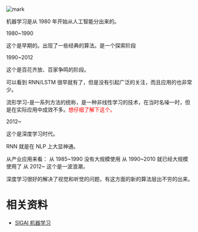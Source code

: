 ![mark](http://pacdb2bfr.bkt.clouddn.com/blog/image/180922/ihEEi03BFA.png?imageslim)


机器学习是从 1980 年开始从人工智能分出来的。

1980~1990

这个是早期的。出现了一些经典的算法。是一个探索阶段

1990~2012

这个是百花齐放、百家争鸣的阶段。

可以看到 RNN/LSTM 很早就有了，但是没有引起广泛的关注，而且应用的也非常少。

流形学习-是一系列方法的统称，是一种非线性学习的技术，在当时名噪一时，但是在实际应用中成效不多。<span style="color:red;">想仔细了解下这个。</span>

2012~

这个是深度学习时代。

RNN 就是在 NLP 上大显神通。


从产业应用来看：
从 1985~1990 没有大规模使用
从 1990~2010 就已经大规模使用了
从 2012~     这个是一波浪潮，

深度学习很好的解决了视觉和听觉的问题，有这方面的新的算法层出不穷的出来。




# 相关资料

- [SIGAI 机器学习](http://sigai.cn/index.php?r=front/viewcourse&id=13)
